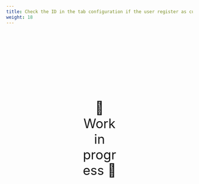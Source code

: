 ```yaml
---
title: Check the ID in the tab configuration if the user register as customer and check the box subscribe
weight: 18
---
```

<div style="text-align: center; font-size:2.5em;margin: 200px;">🚧 Work in progress 🚧</div>